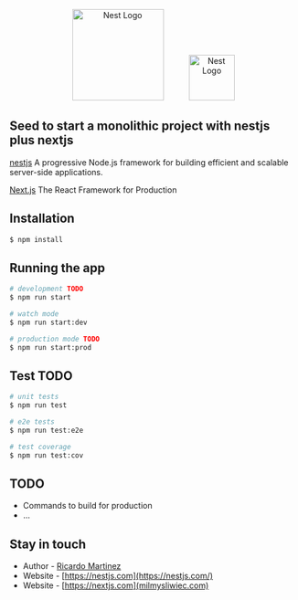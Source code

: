 <p align="center">
  <a style="margin: 20px" href="http://nestjs.com/" target="blank"><img src="https://nestjs.com/img/logo_text.svg" width="160" alt="Nest Logo" /></a>
  <a style="margin: 20px" href="http://nestjs.com/" target="blank"><img src="https://assets.vercel.com/image/upload/v1607554385/repositories/next-js/next-logo.png" width="80" alt="Nest Logo" /></a>
</p>

## Seed to start a monolithic project with nestjs plus nextjs


[circleci-image]: https://img.shields.io/circleci/build/github/nestjs/nest/master?token=abc123def456
[circleci-url]: https://circleci.com/gh/nestjs/nest



[nestjs](https://github.com/nestjs/nest) A progressive Node.js framework for building efficient and scalable server-side applications.

[Next.js](https://github.com/vercel/next.js) The React Framework for Production

## Installation

```bash
$ npm install
```

## Running the app

```bash
# development TODO
$ npm run start

# watch mode
$ npm run start:dev

# production mode TODO
$ npm run start:prod
```

## Test TODO
 
```bash
# unit tests
$ npm run test

# e2e tests
$ npm run test:e2e

# test coverage
$ npm run test:cov
```

## TODO

- Commands to build for production
- ...

## Stay in touch

- Author - [Ricardo Martinez](https://ricardomartinezmontes.)
- Website - [https://nestjs.com](https://nestjs.com/)
- Website - [https://nextjs.com](milmysliwiec.com)

